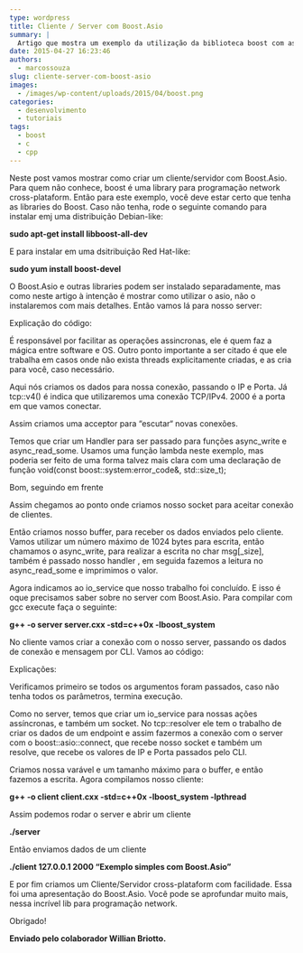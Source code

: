 ```yaml
---
type: wordpress
title: Cliente / Server com Boost.Asio
summary: |
  Artigo que mostra um exemplo da utilização da biblioteca boost com asio.
date: 2015-04-27 16:23:46
authors:
  - marcossouza
slug: cliente-server-com-boost-asio
images:
  - /images/wp-content/uploads/2015/04/boost.png
categories:
  - desenvolvimento
  - tutoriais
tags:
  - boost
  - c
  - cpp
---
```


Neste post vamos mostrar como criar um cliente/servidor com Boost.Asio. Para quem não conhece, boost é uma library para programação network cross-plataform. Então para este exemplo, você deve estar certo que tenha as libraries do Boost. Caso não tenha, rode o seguinte comando para instalar emj uma distribuição Debian-like:

<strong>sudo apt-get install libboost-all-dev</strong>

E para instalar em uma dsitribuição Red Hat-like:

<strong>sudo yum install boost-devel</strong>

O Boost.Asio e outras libraries podem ser instalado separadamente, mas como neste artigo à intenção é mostrar como utilizar o asio, não o instalaremos com mais detalhes. Então vamos lá para nosso server:

<script src="//gistfy-app.herokuapp.com/github/ButecoOpenSource/exemplos/exemplos_c/asio/server.cxx?lang=c++" type="text/javascript"></script>

Explicação do código:

<script src="//gistfy-app.herokuapp.com/github/ButecoOpenSource/exemplos/exemplos_c/asio/server.cxx?slice=7:7&amp;lang=c++" type="text/javascript"></script>
É responsável por facilitar as operações assincronas, ele é quem faz a mágica entre software e OS. Outro ponto importante a ser citado é que ele trabalha em casos onde não exista threads explicitamente criadas, e as cria para você, caso necessário.

<script src="//gistfy-app.herokuapp.com/github/ButecoOpenSource/exemplos/exemplos_c/asio/server.cxx?slice=8:8&amp;lang=c++" type="text/javascript"></script>
 Aqui nós criamos os dados para nossa conexão, passando o IP e Porta. Já tcp::v4() é indica que utilizaremos uma conexão TCP/IPv4. 2000 é a porta em que vamos conectar.

Assim criamos uma acceptor para “escutar“ novas conexões.

<script src="//gistfy-app.herokuapp.com/github/ButecoOpenSource/exemplos/exemplos_c/asio/server.cxx?slice=11:11&amp;lang=c++" type="text/javascript"></script>

Temos que criar um Handler para ser passado para funções async_write e async_read_some. Usamos uma função lambda neste exemplo, mas poderia ser feito de uma forma talvez mais clara com uma declaração de função void(const boost::system:error_code&amp;, std::size_t);

Bom, seguindo em frente
<script src="//gistfy-app.herokuapp.com/github/ButecoOpenSource/exemplos/exemplos_c/asio/server.cxx?slice=15:16&amp;lang=c++" type="text/javascript"></script>

Assim chegamos ao ponto onde criamos nosso socket para aceitar conexão de clientes.
<script src="//gistfy-app.herokuapp.com/github/ButecoOpenSource/exemplos/exemplos_c/asio/server.cxx?slice=18:23&amp;lang=c++" type="text/javascript"></script>

Então criamos nosso buffer, para receber os dados enviados pelo cliente. Vamos utilizar um número máximo de 1024 bytes para escrita, então chamamos o async_write, para realizar a escrita no char msg[_size], também é passado nosso handler , em seguida fazemos a leitura no async_read_some e imprimimos o valor.

<script src="//gistfy-app.herokuapp.com/github/ButecoOpenSource/exemplos/exemplos_c/asio/server.cxx?slice=25:25&amp;lang=c++" type="text/javascript"></script>
 Agora indicamos ao io_service que nosso trabalho foi concluído. E isso é oque precisamos saber sobre no server com Boost.Asio. Para compilar com gcc execute faça o seguinte:

<strong> g++ -o server server.cxx -std=c++0x -lboost_system</strong>

No cliente vamos criar a conexão com o nosso server, passando os dados de conexão e mensagem por CLI. Vamos ao código:

<script src="//gistfy-app.herokuapp.com/github/ButecoOpenSource/exemplos/exemplos_c/asio/client.cxx?lang=c++" type="text/javascript"></script>

Explicações:

<script src="//gistfy-app.herokuapp.com/github/ButecoOpenSource/exemplos/exemplos_c/asio/client.cxx?slice=7:11&amp;lang=c++" type="text/javascript"></script>
 Verificamos primeiro se todos os argumentos foram passados, caso não tenha todos os parâmetros, termina execução.

<script src="//gistfy-app.herokuapp.com/github/ButecoOpenSource/exemplos/exemplos_c/asio/client.cxx?slice=13:16&amp;lang=c++" type="text/javascript"></script>
Como no server, temos que criar um io_service para nossas ações assíncronas, e também um socket. No tcp::resolver ele tem o trabalho de criar os dados de um endpoint e assim fazermos a conexão com o server com o boost::asio::connect, que recebe nosso socket e também um resolve, que recebe os valores de IP e Porta passados pelo CLI.

<script src="//gistfy-app.herokuapp.com/github/ButecoOpenSource/exemplos/exemplos_c/asio/client.cxx?slice=18:20&amp;lang=c++" type="text/javascript"></script>
Criamos nossa varável e um tamanho máximo para o buffer, e então fazemos a escrita. Agora compilamos nosso cliente:

<strong>g++ -o client client.cxx -std=c++0x -lboost_system -lpthread</strong>

Assim podemos rodar o server e abrir um cliente

<strong>./server</strong>

Então enviamos dados de um cliente

<strong>./client 127.0.0.1 2000 “Exemplo simples com Boost.Asio”</strong>

E por fim criamos um Cliente/Servidor cross-plataform com facilidade. Essa foi uma apresentação do Boost.Asio. Você pode se aprofundar muito mais, nessa incrível lib para programação network.

Obrigado!

<strong>Enviado pelo colaborador Willian Briotto.</strong>
